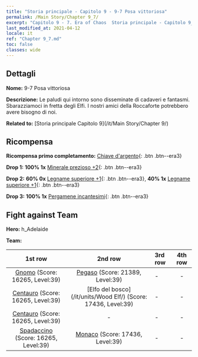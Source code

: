 ```yaml
---
title: "Storia principale - Capitolo 9 - 9-7 Posa vittoriosa"
permalink: /Main Story/Chapter 9_7/
excerpt: "Capitolo 9 - 7. Era of Chaos  Storia principale - Capitolo 9_7. 9-7 Posa vittoriosa"
last_modified_at: 2021-04-12
locale: it
ref: "Chapter 9_7.md"
toc: false
classes: wide
---
```


## Dettagli

 **Nome:** 9-7 Posa vittoriosa

 **Descrizione:** Le paludi qui intorno sono disseminate di cadaveri e fantasmi. Sbarazziamoci in fretta degli Elfi. I nostri amici della Roccaforte potrebbero avere bisogno di noi.

 **Related to:** [Storia principale Capitolo 9](/it/Main Story/Chapter 9/)

## Ricompensa

 **Ricompensa primo completamento:** [Chiave d'argento](/it/Items/con_693/){: .btn .btn--era3}

 **Drop 1:** **100% 1x** [Minerale prezioso +2](/it/Items/mat_26/){: .btn .btn--era3}

 **Drop 2:** **60% 0x** [Legname superiore +1](/it/Items/mat_20/){: .btn .btn--era3}, **40% 1x** [Legname superiore +1](/it/Items/mat_20/){: .btn .btn--era3}

 **Drop 3:** **100% 1x** [Pergamene incantesimi](/it/Items/con_694/){: .btn .btn--era3}


## Fight against Team
 **Hero:** h_Adelaide

 **Team:**


  | 1st row | 2nd row | 3rd row | 4th row |
  |:----:|:----:|:----|:----:|
  | [Gnomo](/it/units/Dwarf/) (Score: 16265, Level:39)  | [Pegaso](/it/units/Pegasus/) (Score: 21389, Level:39)  | - | - |
  | [Centauro](/it/units/Centaur/) (Score: 16265, Level:39)  | [Elfo del bosco](/it/units/Wood Elf/) (Score: 17436, Level:39)  | - | - |
  | [Centauro](/it/units/Centaur/) (Score: 16265, Level:39)  | - | - | - |
  | [Spadaccino](/it/units/Swordsman/) (Score: 16265, Level:39)  | [Monaco](/it/units/Monk/) (Score: 17436, Level:39)  | - | - |


